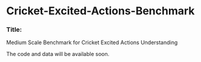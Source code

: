 # Cricket-Excited-Actions-Benchmark
### Title:
Medium Scale Benchmark for Cricket Excited Actions Understanding

The code and data will be available soon.
